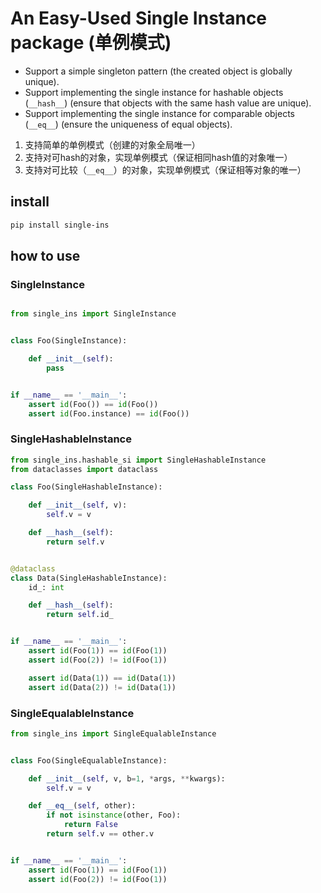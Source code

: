 # An Easy-Used Single Instance package (单例模式)

- Support a simple singleton pattern (the created object is globally unique).
- Support implementing the single instance for hashable objects (`__hash__`) (ensure that objects with the same hash value are unique).
- Support implementing the single instance for comparable objects (`__eq__`) (ensure the uniqueness of equal objects).

1. 支持简单的单例模式（创建的对象全局唯一）
2. 支持对可hash的对象，实现单例模式（保证相同hash值的对象唯一）
3. 支持对可比较（`__eq__`）的对象，实现单例模式（保证相等对象的唯一）

## install 

```bash
pip install single-ins
```

## how to use

### SingleInstance

```python

from single_ins import SingleInstance


class Foo(SingleInstance):

    def __init__(self):
        pass


if __name__ == '__main__':
    assert id(Foo()) == id(Foo())
    assert id(Foo.instance) == id(Foo())
```

### SingleHashableInstance

```python
from single_ins.hashable_si import SingleHashableInstance
from dataclasses import dataclass

class Foo(SingleHashableInstance):

    def __init__(self, v):
        self.v = v

    def __hash__(self):
        return self.v


@dataclass
class Data(SingleHashableInstance):
    id_: int

    def __hash__(self):
        return self.id_


if __name__ == '__main__':
    assert id(Foo(1)) == id(Foo(1))
    assert id(Foo(2)) != id(Foo(1))

    assert id(Data(1)) == id(Data(1))
    assert id(Data(2)) != id(Data(1))
```

### SingleEqualableInstance

```python
from single_ins import SingleEqualableInstance


class Foo(SingleEqualableInstance):

    def __init__(self, v, b=1, *args, **kwargs):
        self.v = v

    def __eq__(self, other):
        if not isinstance(other, Foo):
            return False
        return self.v == other.v


if __name__ == '__main__':
    assert id(Foo(1)) == id(Foo(1))
    assert id(Foo(2)) != id(Foo(1))

```

